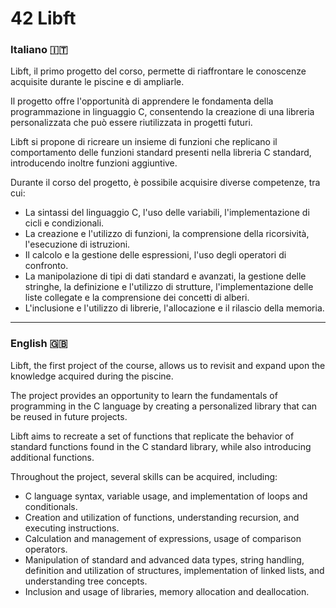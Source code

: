# 42 Libft

<h3> Italiano 🇮🇹</h3>
Libft, il primo progetto del corso, permette di riaffrontare le conoscenze acquisite durante le piscine e di ampliarle.

Il progetto offre l'opportunità di apprendere le fondamenta della programmazione in linguaggio C, consentendo la creazione di una libreria personalizzata che può essere riutilizzata in progetti futuri.

Libft si propone di ricreare un insieme di funzioni che replicano il comportamento delle funzioni standard presenti nella libreria C standard, introducendo inoltre funzioni aggiuntive.

Durante il corso del progetto, è possibile acquisire diverse competenze, tra cui:
- La sintassi del linguaggio C, l'uso delle variabili, l'implementazione di cicli e condizionali.
- La creazione e l'utilizzo di funzioni, la comprensione della ricorsività, l'esecuzione di istruzioni.
- Il calcolo e la gestione delle espressioni, l'uso degli operatori di confronto.
- La manipolazione di tipi di dati standard e avanzati, la gestione delle stringhe, la definizione e l'utilizzo di strutture, l'implementazione delle liste collegate e la comprensione dei concetti di alberi.
- L'inclusione e l'utilizzo di librerie, l'allocazione e il rilascio della memoria.

-------------------

<h3> English 🇬🇧</h3>
Libft, the first project of the course, allows us to revisit and expand upon the knowledge acquired during the piscine.

The project provides an opportunity to learn the fundamentals of programming in the C language by creating a personalized library that can be reused in future projects.

Libft aims to recreate a set of functions that replicate the behavior of standard functions found in the C standard library, while also introducing additional functions.

Throughout the project, several skills can be acquired, including:

- C language syntax, variable usage, and implementation of loops and conditionals.
- Creation and utilization of functions, understanding recursion, and executing instructions.
- Calculation and management of expressions, usage of comparison operators.
- Manipulation of standard and advanced data types, string handling, definition and utilization of structures, implementation of linked lists, and understanding tree concepts.
- Inclusion and usage of libraries, memory allocation and deallocation.
